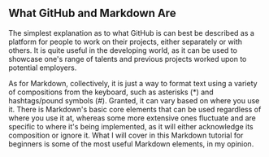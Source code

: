 ## What GitHub and Markdown Are

The simplest explanation as to what GitHub is can best be described as a platform for people to work on their projects, either
separately or with others. It is quite useful in the developing world, as it can be used to showcase one's range of talents
and previous projects worked upon to potential employers.

As for Markdown, collectively, it is just a way to format text using a variety of compositions from the keyboard, such as asterisks (*)
and hashtags/pound symbols (#). Granted, it can vary based on where you use it. There is Markdown's basic core elements that can be 
used regardless of where you use it at, whereas some more extensive ones fluctuate and are specific to where it's being implemented, 
as it will either acknowledge its composition or ignore it. What I will cover in this Markdown tutorial for beginners is some of the most
useful Markdown elements, in my opinion.
